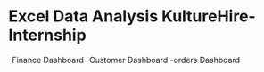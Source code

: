 # Excel Data Analysis KultureHire-Internship
-Finance Dashboard
-Customer Dashboard
-orders Dashboard
